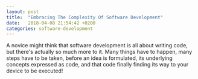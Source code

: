 ```yaml
---
layout: post
title:  "Embracing The Complexity Of Software Development"
date:   2018-04-08 21:54:42 +0200
categories: software-development
---
```

A novice might think that software development is all
about writing code, but there's actually so much more to it. Many things have to
happen, many steps have to be taken, before an idea is formulated, its underlying
concepts expressed as code, and that code finally finding its way to your device
to be executed!
